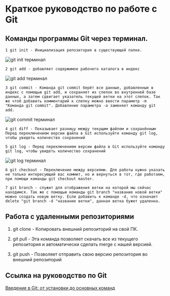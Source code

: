 # Краткое руководство по работе с Git

## Команды программы Git через терминал.
    1 git init - Инициализация репозитория в существующей папке.
![git init терминал](git_init.JPG)

    2 git add - добавляет содержимое рабочего каталога в индекс
![git add терминал](git_add.JPG) 

    3 git commit - Команда git commit берёт все данные, добавленные в индекс с помощью git add, и сохраняет их слепок во внутренней базе данных, а затем сдвигает указатель текущей ветки на этот слепок. Так же чтоб добавить комментарий к слепку можно ввести параметр -m "Команда git commit". Добавление параметра -a заменяет команду git add. 
![git commit терминал](git_commit.JPG)

    4 git diff - Показывает разницу между текущим файлом и сохранённым Перед переключением версии файла в Git используйте команду git log, чтобы увидеть количество сохранений

    5 git log - Перед переключением версии файла в Git используйте команду git log, чтобы увидеть количество сохранений
![git log терминал](git_log.JPG)

    6 git checkout - Переключение между версиями. Для работы нужно указать не только интересующий вас коммит, но и вернуться в тот, где работаем, при помощи команды git checkout master.

    7 git branch - служит для отображения ветки на которой мы сейчас находимся. Так же с помощью команды git branch "название новой ветки" можно создать новую ветку. Если добавить к команде -d, что означает delete "git branch -d "название ветки", данная ветка бужет удаленна.

## Работа с удаленными репозиториями
1. git clone - Копировать внешний репозиторий на свой ПК.

2. git pull - Эта команда позволяет скачать все 
из текущего репозитория и автоматически 
сделать merge с нашей версией.

3. git push - Позволяет отправить свою версию репозитория во 
внешний репозиторий

## Ссылка на руководство по Git
[Введение в Git: от установки до основных команд](https://tproger.ru/translabeginner-git-cheatsheet/?ysclid=l65arovspc810626552) 


